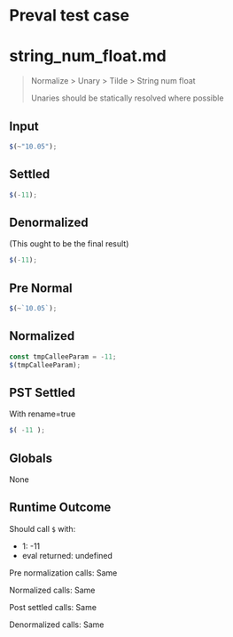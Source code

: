 # Preval test case

# string_num_float.md

> Normalize > Unary > Tilde > String num float
>
> Unaries should be statically resolved where possible

## Input

`````js filename=intro
$(~"10.05");
`````

## Settled


`````js filename=intro
$(-11);
`````

## Denormalized
(This ought to be the final result)

`````js filename=intro
$(-11);
`````

## Pre Normal


`````js filename=intro
$(~`10.05`);
`````

## Normalized


`````js filename=intro
const tmpCalleeParam = -11;
$(tmpCalleeParam);
`````

## PST Settled
With rename=true

`````js filename=intro
$( -11 );
`````

## Globals

None

## Runtime Outcome

Should call `$` with:
 - 1: -11
 - eval returned: undefined

Pre normalization calls: Same

Normalized calls: Same

Post settled calls: Same

Denormalized calls: Same
